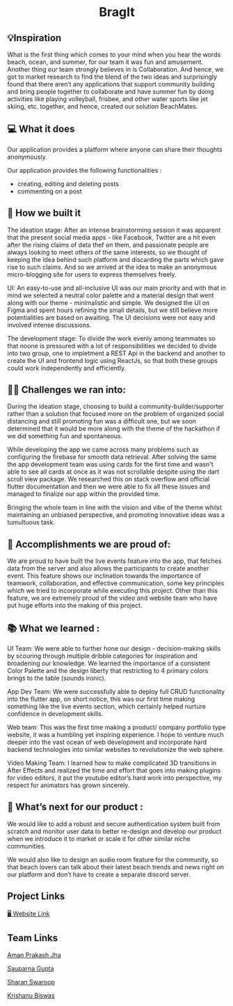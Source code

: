# <p align = "center"> BragIt </p>

## 💡Inspiration

What is the first thing which comes to your mind when you hear the words beach, ocean, and summer, for our team it was fun and amusement. Another thing our team strongly believes in is Collaboration. And hence, we got to market research to find the blend of the two ideas and surprisingly found that there aren’t any applications that support community building and bring people together to collaborate and have summer fun by doing activities like playing volleyball, frisbee, and other water sports like jet skiing, etc. together, and hence, created our solution BeachMates.

## 💻 What it does

Our application provides a platform where anyone can share their thoughts anonymously. 

Our application provides the following functionalities :

- creating, editing and deleting posts
- commenting on a post



## 🚩 How we built it

The ideation stage: After an intense brainstorming session it was apparent that the present social media apps - like Facebook, Twitter are a hit even after the rising claims of data thef on them,  and passionate people are always looking to meet others of the same interests, so we thought of keeping the idea behind such platform and discarding the parts which gave rise to such claims. And so we arrived at the idea to make an anonymous micro-blogging site for users to express themselves freely.

UI: An easy-to-use and all-inclusive UI was our main priority and with that in mind we selected a neutral color palette and a material design that went along with our theme - minimalistic and simple. We designed the UI on Figma and spent hours refining the small details, but we still believe more potentialities are based on awaiting. The UI decisions were not easy and involved intense discussions. 

The development stage: To divide the work evenly among teammates so that noone is pressured with a lot of responsibilities we decided to divide into two group, one to impletment a REST Api in the backend and another to create the UI and frontend logic using ReactJs, so that both these groups could work independently and efficiently.



## 🤼‍♂️ Challenges we ran into:

During the ideation stage, choosing to build a community-builder/supporter rather than a solution that focused more on the problem of organized social distancing and still promoting fun was a difficult one, but we soon determined that it would be more along with the theme of the hackathon if we did something fun and spontaneous.

While developing the app we came across many problems such as configuring the firebase for smooth data retrieval. After solving the same the app development team was using cards for the first time and wasn't able to see all cards at once as it was not scrollable despite using the dart scroll view package. We researched this on stack overflow and official flutter documentation and then we were able to fix all these issues and managed to finalize our app within the provided time.

Bringing the whole team in line with the vision and vibe of the theme whilst maintaining an unbiased perspective, and promoting innovative ideas was a tumultuous task.

## 👏 Accomplishments we are proud of:

We are proud to have built the live events feature into the app, that fetches data from the server and also allows the participants to create another event. This feature shows our inclination towards the importance of teamwork, collaboration, and effective communication, some key principles which we tried to incorporate while executing this project. Other than this feature, we are extremely proud of the video and website team who have put huge efforts into the making of this project.
 
## 📚 What we learned :

UI Team: We were able to further hone our design - decision-making skills by scouring through multiple dribble categories for inspiration and broadening our knowledge. We learned the importance of a consistent Color Palette and the design liberty that restricting to 4 primary colors brings to the table (sounds ironic).

App Dev Team: We were successfully able to deploy full CRUD functionality into the flutter app, on short notice, this was our first time making something like the live events section, which certainly helped nurture confidence in development skills.

Web team: This was the first time making a product/ company portfolio type website, it was a humbling yet inspiring experience. I hope to venture much deeper into the vast ocean of web development and incorporate hard backend technologies into similar websites to revolutionize the web sphere.

Video Making Team: I learned how to make complicated 3D transitions in After Effects and realized the time and effort that goes into making plugins for video editors, it put the youtube editor’s hard work into perspective, my respect for animators has grown sincerely.

## 🤔 What’s next for our product :

We would like to add a robust and secure authentication system built from scratch and monitor user data to better re-design and develop our product when we introduce it to market or scale it for other similar niche communities.

We would also like to design an audio room feature for the community, so that beach lovers can talk about their latest beach trends and news right on our platform and don’t have to create a separate discord server. 


## Project Links

[🖥️ Website Link](https://bragit.netlify.app/)


## Team Links

[Aman Prakash Jha](https://github.com/amanjha8100)

[Sauparna Gupta](https://github.com/Saup21)

[Sharan Swaroop](https://github.com/S-Swaroop)

[Krishanu Biswas](https://github.com/krishanu69)
